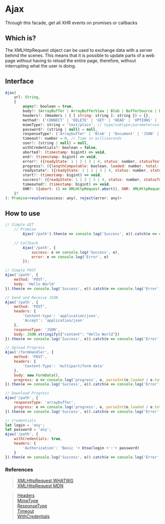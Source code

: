 # Ajax
Through this facade, get all XHR events on promises or callbacks

## Which is?
The XMLHttpRequest object can be used to exchange data with a server behind the scenes. This means that it is possible to update parts of a web page without having to reload the entire page, therefore, without interrupting what the user is doing.


## Interface
```javascript
Ajax(
    url: String,
    {
        async?: boolean = true,
        body?: (ArrayBuffer | ArrayBufferView | Blob | BufferSource | Document | FormData | ReadableStream | string | URLSearchParams | null) = null,
        headers?: (Headers | { [ string: string ]: string }) = {},
        method?: ('CONNECT' | 'DELETE' | 'GET' | 'HEAD' | 'OPTIONS' | 'PATCH' | 'POST' | 'PUT' | 'TRACE') = 'GET',
        mimeType?: string = 'text/plain', // type/subtype;parameter=value
        password?: (string | null) = null,
        responseType?: ('Arraybuffer' | 'Blob' | 'Document' | 'JSON' | 'text') = 'text',
        timeout?: number = 0, // Time in milliseconds
        user?: (string | null) = null,
        withCredentials?: boolean = false,
        aborted?: (timestamp: bigint) => void,
        end?: (timestamp: bigint) => void,
        error?: ({readyState: 1 | 2 | 3 | 4, status: number, statusText: string, timestamp: bigint, type: string, XHR: XMLHttpRequest}) => void,
        progress?: ({lengthComputable: boolean, loaded: number, total: number, timestamp: bigint}) => void,
        readystate?: ({readyState: 1 | 2 | 3 | 4, status: number, statusText: string, timestamp: bigint}) => void,
        start?: (timestamp: bigint) => void,
        success?: ({readyState: 1 | 2 | 3 | 4, status: number, statusText: string, timestamp: bigint, getAllResponseHeaders: () => XMLHttpRequest.getAllResponseHeaders(), getResponseHeader: (header: string) => XMLHttpRequest.getResponseHeader(header), response: XMLHttpRequest.response, XHR: XMLHttpRequest}) => void,
        timeouted?: (timestamp: bigint) => void,
        XHR?: ({abort: () => XMLHttpRequest.abort(), XHR: XMLHttpRequest}) => void
    }?
): Promise<resolve(success: any), reject(error: any)>
```

## How to use
```javascript
// Simple GET
    // Promise
        Ajax('/path').then(e => console.log('Success', e)).catch(e => console.log('Error', e));
    
    // Callback
        Ajax('/path', {
            success: e => console.log('Success', e),
            error: e => console.log('Error', e)
        });

// Simple POST
Ajax('/path', {
    method: 'POST',
    body: 'Hello World'
}).then(e => console.log('Success', e)).catch(e => console.log('Error', e));

// Send and Receive JSON
Ajax('/path', {
    method: 'POST',
    headers: {
        'Content-type': 'application/json',
        'Accept': 'application/json'
    },
    responseType: 'JSON',
    body: JSON.stringify({"content": "Hello World"})
}).then(e => console.log('Success', e)).catch(e => console.log('Error', e));

// Upload Progress
Ajax('/formHandler', {
    method: 'POST',
    headers: {
        'Content-Type': 'multipart/form-data'
    },
    body: new FormData(),
    progress: e => console.log('progress', e, parseInt(e.loaded / e.total * 100) +'%')
}).then(e => console.log('Success', e)).catch(e => console.log('Error', e));

// Download Progress
Ajax('/path', {
    responseType: 'arraybuffer',
    progress: e => console.log('progress', e, parseInt(e.loaded / e.total * 100) +'%')
}).then(e => console.log('Success', e)).catch(e => console.log('Error', e));

// Credentials
let login = 'any';
let password = 'any';
Ajax('/path', {
    withCredentials: true,
    headers: {
        'Authorization': 'Basic '+ btoa(login +':'+ password)
    }
}).then(e => console.log('Success', e)).catch(e => console.log('Error', e));
```

### References

> [XMLHttpRequest WHATWG](https://xhr.spec.whatwg.org)\
> [XMLHttpRequest MDN](https://developer.mozilla.org/en-US/docs/Web/API/XMLHttpRequest)

> [Headers](https://developer.mozilla.org/en-US/docs/Web/API/Headers)\
> [MimeType](https://developer.mozilla.org/en-US/docs/Web/HTTP/Basics_of_HTTP/MIME_types)\
> [ResponseType](https://developer.mozilla.org/en-US/docs/Web/API/XMLHttpRequest/responseType)\
> [Timeout](https://developer.mozilla.org/en-US/docs/Web/API/XMLHttpRequest/timeout)\
> [WithCredentials](https://developer.mozilla.org/en-US/docs/Web/API/XMLHttpRequest/withCredentials)
